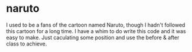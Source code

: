# naruto
I used to be a fans of the cartoon named Naruto, though I hadn't followed this cartoon for a long time.
I have a whim to do write this code and it was easy to make. 
Just caculating some position and use the before & after class to achieve.
